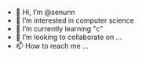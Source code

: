 - 👋 Hi, I’m @senunn
- 👀 I’m interested in computer science
- 🌱 I’m currently learning "c"
- 💞️ I’m looking to collaborate on ...
- 📫 How to reach me ...

<!---
senunn/senunn is a ✨ special ✨ repository because its `README.md` (this file) appears on your GitHub profile.
You can click the Preview link to take a look at your changes.
--->
